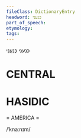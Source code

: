 ```yaml
---
fileClass: DictionaryEntry
headword: כּנעני
part_of_speech: 
etymology: 
tags: 
---
```

כּנעני
כְּנַעֲנִי

CENTRAL
========

HASIDIC
=======
= AMERICA = 

/ˈknaːnɪm/